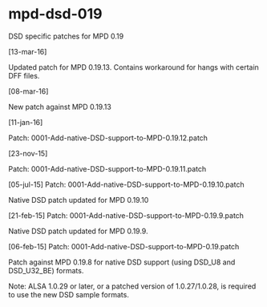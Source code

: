 # mpd-dsd-019
DSD specific patches for MPD 0.19

[13-mar-16]

Updated patch for MPD 0.19.13. Contains workaround for hangs with certain DFF
files.


[08-mar-16]

New patch against MPD 0.19.13

[11-jan-16]

Patch: 0001-Add-native-DSD-support-to-MPD-0.19.12.patch

[23-nov-15]

Patch: 0001-Add-native-DSD-support-to-MPD-0.19.11.patch

[05-jul-15]
Patch: 0001-Add-native-DSD-support-to-MPD-0.19.10.patch

Native DSD patch updated for MPD 0.19.10

[21-feb-15]
Patch: 0001-Add-native-DSD-support-to-MPD-0.19.9.patch

Native DSD patch updated for MPD 0.19.9.

[06-feb-15]
Patch: 0001-Add-native-DSD-support-to-MPD-0.19.patch

Patch against MPD 0.19.8 for native DSD support (using DSD_U8 and DSD_U32_BE)
formats.

Note:
ALSA 1.0.29 or later, or a patched version of 1.0.27/1.0.28, is required to use the new DSD sample formats.

